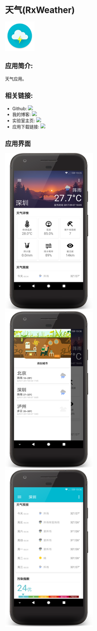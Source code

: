 # 天气(RxWeather)
<img src="https://github.com/1anc3r/RxWeather/blob/master/app/src/main/ic_launcher-web.png?raw=true" width = "96" height = "96" alt="icon"/>

## 应用简介:
天气应用。 

## 相关链接:
* Github: [![](https://img.shields.io/badge/github-1anc3r-yellowgreen.svg)](https://github.com/1anc3r)
* 我的博客: [![](https://img.shields.io/badge/blog-1anc3r-green.svg)](http://1anc3r.github.io/)
* 实验室主页: [![](https://img.shields.io/badge/wiki-xiyoumobile-brightgreen.svg)](http://www.xiyoumobile.com/)
* 应用下载链接: [![](https://img.shields.io/badge/download-v1.1-blue.svg)](https://github.com/1anc3r/RxWeather/blob/master/app/app-release.apk?raw=true)

## 应用界面
<img src="https://github.com/1anc3r/RxWeather/blob/master/Screenshots/1.png" width = "288" height = "512" alt="" /><img src="https://github.com/1anc3r/RxWeather/blob/master/Screenshots/2.png" width = "288" height = "512" alt="" /><img src="https://github.com/1anc3r/RxWeather/blob/master/Screenshots/3.png" width = "288" height = "512" alt="" />
